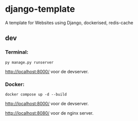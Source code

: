 # django-template
A template for Websites using Django, dockerised, redis-cache

## dev
### Terminal:
```
py manage.py runserver
```
[http://localhost:8000/](http://localhost:8000/) voor de devserver.

### Docker:
```
docker compose up -d --build
```
[http://localhost:8000/](http://localhost:8000/) voor de devserver.

[http://localhost:8080/](http://localhost:8080/) voor de nginx server.